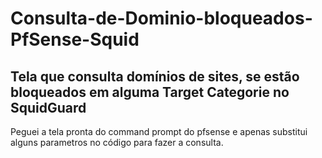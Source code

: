 # Consulta-de-Dominio-bloqueados-PfSense-Squid
Tela que consulta domínios de sites, se estão bloqueados em alguma Target Categorie no SquidGuard
-----------------------------------------------------------------------------------------------------

Peguei a tela pronta do command prompt do pfsense e apenas substitui alguns parametros no código para fazer a consulta.
